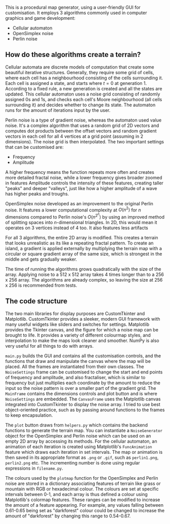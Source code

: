 This is a procedural map generator, using a user-friendly GUI for customisation.
It employs 3 algorithms commonly used in computer graphics and game development:
- Cellular automaton
- OpenSimplex noise
- Perlin noise

## How do these algorithms create a terrain?

Cellular automata are discrete models of computation that create some beautiful iterative structures.
Generally, they require some grid of cells, where each cell has a neighbourhood consisting of the cells surrounding it.
Each cell is assigned a state, and starts where $t=0$ at generation 1.
According to a fixed rule, a new generation is created and all the states are updated.
This cellular automaton uses a noise grid consisting of randomly assigned 0s and 1s, and checks each cell's Moore neighbourhood (all cells surrounding it) and decides whether to change its state. The automaton runs for the amount of iterations input by the user.

Perlin noise is a type of gradient noise, whereas the automaton used value noise. It's a complex algorithm that uses a random grid of 2D vectors and computes dot products between the offset vectors and random gradient vectors in each cell for all 4 vertices at a grid point (assuming in 2 dimensions). The noise grid is then interpolated. The two important settings that can be customised are:
- Frequency 
- Amplitude

A higher frequency means the function repeats more often and creates more detailed fractal noise, while a lower frequency gives broader zoomed in features
Amplitude controls the intensity of these features, creating taller "peaks" and deeper "valleys", just like how a higher amplitude of a wave has higher peaks and troughs.

OpenSimplex noise developed as an improvement to the original Perlin noise. It features a lower computational complexity at $O(n^2)$ for $n$ dimensions compared to Perlin noise's $O(n^{2^n})$ by using an improved method of splitting spaces into $n$-dimensional triangles. In 2D, this would mean it operates on 3 vertices instead of 4 too. It also features less artifacts 

For all 3 algorithms, the entire 2D array is modified. This creates a terrain that looks unrealistic as its like a repeating fractal pattern. To create an island, a gradient is applied externally by multiplying the terrain map with a circular or square gradient array of the same size, which is strongest in the middle and gets gradually weaker. 

The time of running the algorithms grows quadratically with the size of the array. Applying noise to a 512 x 512 array takes 4 times longer than to a 256 x 256 array. The algorithms are already complex, so leaving the size at 256 x 256 is recommended from tests.

## The code structure

The two main libraries for display purposes are CustomTkinter and Matplotlib. CustomTkinter provides a sleeker, modern GUI framework with many useful widgets like sliders and switches for settings. Matplotlib provides the Tkinter canvas, and the figure for which a noise map can be brought to life. It provides a variety of different colourmap styles, and interpolation to make the maps look cleaner and smoother. NumPy is also very useful for all things to do with arrays.

`main.py` builds the GUI and contains all the customisation controls, and the functions that draw and manipulate the canvas where the map will be placed. All the frames are instantiated from their own classes. The `NoiseSettings` frame can be customised to change the start and end points of frequency and amplitude, and also fractaliser, which is similar to frequency but just multiplies each coordinate by the amount to reduce the input so the noise pattern is over a smaller part of the gradient grid. The `MainFrame` contains the dimensions controls and plot button and is where `NoiseSettings` are embedded. The `CanvasFrame` uses the Matplotlib canvas integrated into CustomTkinter to display the noise array. I tried to use best object-oriented practice, such as by passing around functions to the frames to keep encapsulation.

The `plot` button draws from `helpers.py` which contains the backend functions to generate the terrain map. You can instantiate a `NoiseGenerator` object for the OpenSimplex and Perlin noise which can be used on an empty 2D array by accessing its methods. For the cellular automaton, an animation of each iteration is created using Matplotlib's `FuncAnimation` feature which draws each iteration in set intervals. The map or animation is then saved in its appropriate format as `.png` or `.gif`, such as `perlin1.png`, `perlin2.png` etc. The incrementing number is done using regular expressions in `filename.py`. 

The colours used by the `plotmap` function for the OpenSimplex and Perlin noise are stored in a dictionary associating features of terrain like grass or mountain with RGB or hexadecimal colour. The colours are set at specific intervals between 0-1, and each array is thus defined a colour using Matplotlib's colormap features. These ranges can be modified to increase the amount of a feature appearing. For example, any values falling between 0.61-0.65 being set as "darkforest" colour could be changed to increase the amount of "darkforest" by changing this range to 0.54-0.67.
